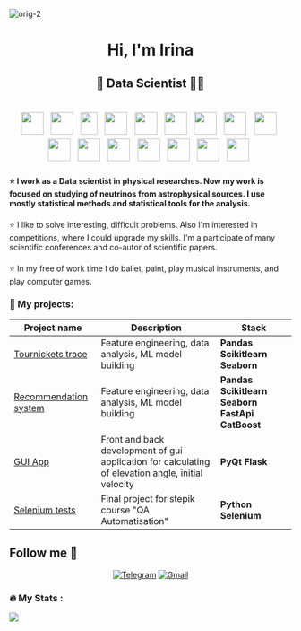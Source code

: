 ![orig-2](https://github.com/IrinaLomskaya/IrinaLomskaya/assets/115121403/422cd628-363e-46fd-860b-60833a33a93f)

<h1 align="center"> Hi, I'm Irina </h1>
<h2 align="center"> &#128301; Data Scientist &#128105;&#8205;&#128187;  </h2>

<div>
<h1 align="center">
<img src="https://cdn.jsdelivr.net/gh/devicons/devicon@latest/icons/python/python-plain.svg" width="40" height="40"/>&nbsp;
<img src="https://cdn.jsdelivr.net/gh/devicons/devicon@latest/icons/cplusplus/cplusplus-plain.svg" width="40" height="40"/>&nbsp;
<img src="https://pandas.pydata.org//static/img/favicon_white.ico" width="30" height="40"/>&nbsp;
<img src="https://cdn.jsdelivr.net/gh/devicons/devicon@latest/icons/matplotlib/matplotlib-original.svg" width="40" height="40"/>&nbsp; 
<img src="https://cdn.jsdelivr.net/gh/devicons/devicon@latest/icons/numpy/numpy-plain.svg" width="40" height="40"/>&nbsp;
<img src="https://cdn.jsdelivr.net/gh/devicons/devicon@latest/icons/pytorch/pytorch-original.svg" width="40" height="40"/>&nbsp;
<img src="https://cdn.jsdelivr.net/gh/devicons/devicon@latest/icons/scikitlearn/scikitlearn-original.svg" width="40" height="40"/>&nbsp;
<img src="https://cdn.jsdelivr.net/gh/devicons/devicon@latest/icons/jenkins/jenkins-original.svg" width="40" height="40"/>&nbsp;
<img src="https://cdn.jsdelivr.net/gh/devicons/devicon@latest/icons/linux/linux-original.svg" width="40" height="40"/>&nbsp;
<img src="https://cdn.jsdelivr.net/gh/devicons/devicon@latest/icons/jupyter/jupyter-original-wordmark.svg" width="40" height="40"/>&nbsp;
<img src="https://numfocus.org/wp-content/uploads/2017/11/scipy_logo300x300.png" width="40" height="40"/>&nbsp;
<img src="https://root.cern/img/logos/ROOT_Logo/misc/generic-logo-color-512.png" width="40" height="40"/>&nbsp;
<img src="https://cdn.jsdelivr.net/gh/devicons/devicon@latest/icons/apacheairflow/apacheairflow-original.svg" width="40" height="40"/>&nbsp;
<img src="https://cdn.jsdelivr.net/gh/devicons/devicon@latest/icons/git/git-original.svg" width="40" height="40"/>&nbsp;
<img src="https://cdn.jsdelivr.net/gh/devicons/devicon@latest/icons/azuresqldatabase/azuresqldatabase-original.svg" width="40" height="40"/>&nbsp;
<img src="https://cdn.jsdelivr.net/gh/devicons/devicon@latest/icons/qt/qt-original.svg" width="40" height="40"/>&nbsp;
</h1> </div>


<h4 style="normal"> &#11088; I work as a Data scientist in physical researches. Now my work is focused on studying of neutrinos from astrophysical sources. I use mostly statistical methods and statistical tools for the analysis.</h4>

<h4 style="font-weight: normal"> &#11088; I like to solve interesting, difficult problems. Also I'm interested in competitions, where I could upgrade my skills. I'm a participate of many scientific conferences and co-autor of scientific papers. </h4>

<h4 style="font-weight: normal"> &#11088; In my free of work time I do ballet, paint, play musical instruments, and play computer games. </h4>

### :book: My projects:

|Project name| Description| Stack|
|----------------|-----------------|-----|
|[Tournickets trace](https://github.com/IrinaLomskaya/Turnikets)|Feature engineering, data analysis, ML model building|**Pandas** **Scikitlearn** **Seaborn**|
|[Recommendation system](https://github.com/IrinaLomskaya/recommendation)|Feature engineering, data analysis, ML model building|**Pandas** **Scikitlearn** **Seaborn** **FastApi** **CatBoost**|
|[GUI App](https://github.com/IrinaLomskaya/gui_client)|Front and back development of gui application for calculating of elevation angle, initial velocity|**PyQt** **Flask**|
|[Selenium tests](https://github.com/IrinaLomskaya/selenium_final)|Final project for stepik course "QA Automatisation"|**Python** **Selenium**|


## Follow me 👀

<div align="center">

[![Telegram](https://img.shields.io/badge/Telegram-0b0038?style=for-the-badge&logo=telegram&logoColor=white)](https://t.me/Lomterator)
[![Gmail](https://img.shields.io/badge/Gmail-0b0038?style=for-the-badge&logo=gmail&logoColor=red)](https://mail.google.com/mail/u/0/?pli=1#inbox)

</div>

### :fire: My Stats :

![](http://github-profile-summary-cards.vercel.app/api/cards/repos-per-language?username=IrinaLomskaya)




<!--
**IrinaLomskaya/IrinaLomskaya** is a ✨ _special_ ✨ repository because its `README.md` (this file) appears on your GitHub profile.

Here are some ideas to get you started:

- 🔭 I’m currently working on ...
- 🌱 I’m currently learning ...
- 👯 I’m looking to collaborate on ...
- 🤔 I’m looking for help with ...
- 💬 Ask me about ...
- 📫 How to reach me: ...
- 😄 Pronouns: ...
- ⚡ Fun fact: ...
-->
